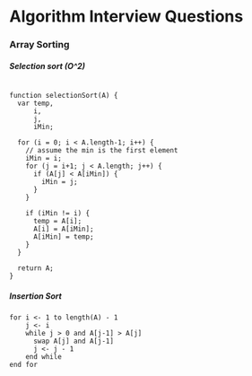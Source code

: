 # Algorithm Interview Questions

### Array Sorting

##### Selection sort (O^2)
```

function selectionSort(A) {
  var temp,
      i,
      j,
      iMin;

  for (i = 0; i < A.length-1; i++) {
    // assume the min is the first element
    iMin = i;
    for (j = i+1; j < A.length; j++) {
      if (A[j] < A[iMin]) {
        iMin = j;
      }
    }
    
    if (iMin != i) {
      temp = A[i];
      A[i] = A[iMin];
      A[iMin] = temp;
    }
  }
  
  return A;
}
```
##### Insertion Sort
```
for i <- 1 to length(A) - 1
    j <- i
    while j > 0 and A[j-1] > A[j]
      swap A[j] and A[j-1]
      j <- j - 1
    end while
end for
```
